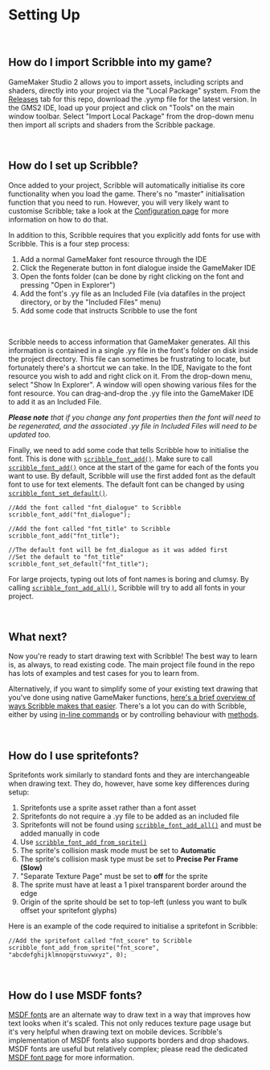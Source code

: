 # Setting Up

&nbsp;

## How do I import Scribble into my game?

GameMaker Studio 2 allows you to import assets, including scripts and shaders, directly into your project via the "Local Package" system. From the [Releases](https://github.com/JujuAdams/scribble/releases) tab for this repo, download the .yymp file for the latest version. In the GMS2 IDE, load up your project and click on "Tools" on the main window toolbar. Select "Import Local Package" from the drop-down menu then import all scripts and shaders from the Scribble package.

&nbsp;

## How do I set up Scribble?

Once added to your project, Scribble will automatically initialise its core functionality when you load the game. There's no "master" initialisation function that you need to run. However, you will very likely want to customise Scribble; take a look at the [Configuration page](configuration) for more information on how to do that.

In addition to this, Scribble requires that you explicitly add fonts for use with Scribble. This is a four step process:

1. Add a normal GameMaker font resource through the IDE
2. Click the Regenerate button in font dialogue inside the GameMaker IDE
3. Open the fonts folder (can be done by right clicking on the font and pressing "Open in Explorer")
4. Add the font's .yy file as an Included File (via datafiles in the project directory, or by the "Included Files" menu)
5. Add some code that instructs Scribble to use the font

&nbsp;

Scribble needs to access information that GameMaker generates. All this information is contained in a single .yy file in the font's folder on disk inside the project directory. This file can sometimes be frustrating to locate, but fortunately there's a shortcut we can take. In the IDE, Navigate to the font resource you wish to add and right click on it. From the drop-down menu, select "Show In Explorer". A window will open showing various files for the font resource. You can drag-and-drop the .yy file into the GameMaker IDE to add it as an Included File.

_**Please note** that if you change any font properties then the font will need to be regenerated, and the associated .yy file in Included Files will need to be updated too._

Finally, we need to add some code that tells Scribble how to initialise the font. This is done with [`scribble_font_add()`](font-setup?id=scribble_font_addfontname-yypath-texture). Make sure to call [`scribble_font_add()`](font-setup?id=scribble_font_addfontname-yypath-texture) once at the start of the game for each of the fonts you want to use. By default, Scribble will use the first added font as the default font to use for text elements. The default font can be changed by using [`scribble_font_set_default()`](font-setup?id=scribble_font_set_defaultfontname).

```gml
//Add the font called "fnt_dialogue" to Scribble
scribble_font_add("fnt_dialogue");

//Add the font called "fnt_title" to Scribble
scribble_font_add("fnt_title");

//The default font will be fnt_dialogue as it was added first
//Set the default to "fnt_title"
scribble_font_set_default("fnt_title");
```

For large projects, typing out lots of font names is boring and clumsy. By calling [`scribble_font_add_all()`](font-setup?id=scribble_font_add_all), Scribble will try to add all fonts in your project.

&nbsp;

## What next?

Now you're ready to start drawing text with Scribble! The best way to learn is, as always, to read existing code. The main project file found in the repo has lots of examples and test cases for you to learn from.

Alternatively, if you want to simplify some of your existing text drawing that you've done using native GameMaker functions, [here's a brief overview of ways Scribble makes that easier](coming-from-native-gm). There's a lot you can do with Scribble, either by using [in-line commands](text-formatting) or by controlling behaviour with [methods](scribble-methods).

&nbsp;

## How do I use spritefonts?

Spritefonts work similarly to standard fonts and they are interchangeable when drawing text. They do, however, have some key differences during setup:

1) Spritefonts use a sprite asset rather than a font asset
2) Spritefonts do not require a .yy file to be added as an included file
3) Spritefonts will not be found using [`scribble_font_add_all()`](font-setup?id=scribble_font_add_all) and must be added manually in code
4) Use [`scribble_font_add_from_sprite()`](font-setup?id=scribble_font_add_from_spritefontname-mapstring-separation-spacewidth-proportional)
5) The sprite's collision mask mode must be set to **Automatic**
6) The sprite's collision mask type must be set to **Precise Per Frame (Slow)**
7) "Separate Texture Page" must be set to **off** for the sprite
8) The sprite must have at least a 1 pixel transparent border around the edge
9) Origin of the sprite should be set to top-left (unless you want to bulk offset your spritefont glyphs)

Here is an example of the code required to initialise a spritefont in Scribble:

```gml
//Add the spritefont called "fnt_score" to Scribble
scribble_font_add_from_sprite("fnt_score", "abcdefghijklmnopqrstuvwxyz", 0);
```

&nbsp;

## How do I use MSDF fonts?

[MSDF fonts](msdf-fonts) are an alternate way to draw text in a way that improves how text looks when it's scaled. This not only reduces texture page usage but it's very helpful when drawing text on mobile devices. Scribble's implementation of MSDF fonts also supports borders and drop shadows. MSDF fonts are useful but relatively complex; please read the dedicated [MSDF font page](msdf-fonts) for more information.
